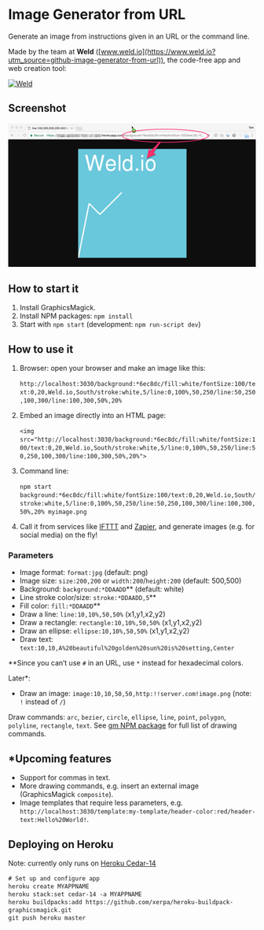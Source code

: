 # Image Generator from URL

Generate an image from instructions given in an URL or the command line.

Made by the team at **Weld** ([www.weld.io](https://www.weld.io?utm_source=github-image-generator-from-url)), the code-free app and web creation tool:

[![Weld](https://s3-eu-west-1.amazonaws.com/weld-social-and-blog/gif/weld_explained.gif)](https://www.weld.io?utm_source=github-image-generator-from-url)


## Screenshot

![Image Generator from URL](example.png)


## How to start it

1. Install GraphicsMagick.
2. Install NPM packages: `npm install`
3. Start with `npm start` (development: `npm run-script dev`)


## How to use it

1. Browser: open your browser and make an image like this:

	`http://localhost:3030/background:*6ec8dc/fill:white/fontSize:100/text:0,20,Weld.io,South/stroke:white,5/line:0,100%,50,250/line:50,250,100,300/line:100,300,50%,20%`

2. Embed an image directly into an HTML page:

	`<img src="http://localhost:3030/background:*6ec8dc/fill:white/fontSize:100/text:0,20,Weld.io,South/stroke:white,5/line:0,100%,50,250/line:50,250,100,300/line:100,300,50%,20%">`

3. Command line:

	`npm start background:*6ec8dc/fill:white/fontSize:100/text:0,20,Weld.io,South/stroke:white,5/line:0,100%,50,250/line:50,250,100,300/line:100,300,50%,20% myimage.png`

4. Call it from services like [IFTTT](https://ifttt.com) and [Zapier](https://zapier.com), and generate images (e.g. for social media) on the fly!


### Parameters

* Image format: `format:jpg` (default: png)
* Image size: `size:200,200` or `width:200`/`height:200` (default: 500,500)
* Background: `background:*DDAADD`** (default: white)
* Line stroke color/size: `stroke:*DDAADD,5`**
* Fill color: `fill:*DDAADD`**
* Draw a line: `line:10,10%,50,50%` (x1,y1,x2,y2)
* Draw a rectangle: `rectangle:10,10%,50,50%` (x1,y1,x2,y2)
* Draw an ellipse: `ellipse:10,10%,50,50%` (x1,y1,x2,y2)
* Draw text: `text:10,10,A%20beautiful%20golden%20sun%20is%20setting,Center`

**Since you can’t use `#` in an URL, use `*` instead for hexadecimal colors.

Later*:

* Draw an image: `image:10,10,50,50,http:!!server.com!image.png` (note: `!` instead of `/`)

Draw commands: `arc`, `bezier`, `circle`, `ellipse`, `line`, `point`, `polygon`, `polyline`, `rectangle`, `text`.
See [gm NPM package](https://github.com/aheckmann/gm#methods) for full list of drawing commands.


## *Upcoming features

* Support for commas in text.
* More drawing commands, e.g. insert an external image (GraphicsMagick `composite`).
* Image templates that require less parameters, e.g. `http://localhost:3030/template:my-template/header-color:red/header-text:Hello%20World!`.


## Deploying on Heroku

Note: currently only runs on [Heroku Cedar-14](https://github.com/Xerpa/heroku-buildpack-graphicsmagick/issues/1)

	# Set up and configure app
	heroku create MYAPPNAME
	heroku stack:set cedar-14 -a MYAPPNAME
	heroku buildpacks:add https://github.com/xerpa/heroku-buildpack-graphicsmagick.git
	git push heroku master
